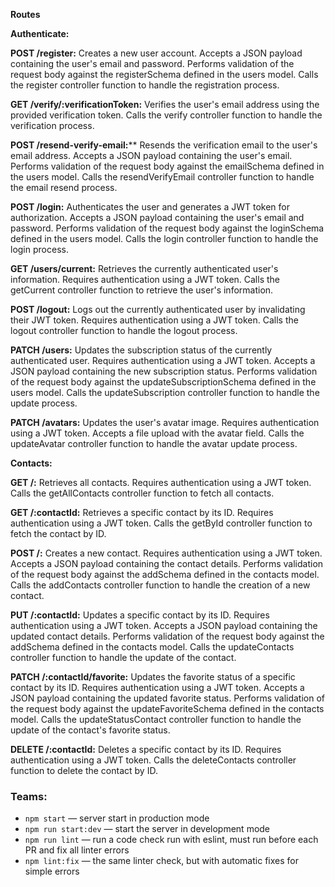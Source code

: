 **Routes<br>**

**Authenticate:<br>**

**POST /register:** Creates a new user account. Accepts a JSON payload containing the user's email and password. Performs validation of the request body against the registerSchema defined in the users model. Calls the register controller function to handle the registration process.

**GET /verify/:verificationToken:** Verifies the user's email address using the provided verification token. Calls the verify controller function to handle the verification process.

**POST /resend-verify-email:**** Resends the verification email to the user's email address. Accepts a JSON payload containing the user's email. Performs validation of the request body against the emailSchema defined in the users model. Calls the resendVerifyEmail controller function to handle the email resend process.

**POST /login:** Authenticates the user and generates a JWT token for authorization. Accepts a JSON payload containing the user's email and password. Performs validation of the request body against the loginSchema defined in the users model. Calls the login controller function to handle the login process.

**GET /users/current:** Retrieves the currently authenticated user's information. Requires authentication using a JWT token. Calls the getCurrent controller function to retrieve the user's information.

**POST /logout:** Logs out the currently authenticated user by invalidating their JWT token. Requires authentication using a JWT token. Calls the logout controller function to handle the logout process.

**PATCH /users:** Updates the subscription status of the currently authenticated user. Requires authentication using a JWT token. Accepts a JSON payload containing the new subscription status. Performs validation of the request body against the updateSubscriptionSchema defined in the users model. Calls the updateSubscription controller function to handle the update process.

**PATCH /avatars:** Updates the user's avatar image. Requires authentication using a JWT token. Accepts a file upload with the avatar field. Calls the updateAvatar controller function to handle the avatar update process.

**Contacts:<br>**

**GET /:** Retrieves all contacts. Requires authentication using a JWT token. Calls the getAllContacts controller function to fetch all contacts.

**GET /:contactId:** Retrieves a specific contact by its ID. Requires authentication using a JWT token. Calls the getById controller function to fetch the contact by ID.

**POST /:** Creates a new contact. Requires authentication using a JWT token. Accepts a JSON payload containing the contact details. Performs validation of the request body against the addSchema defined in the contacts model. Calls the addContacts controller function to handle the creation of a new contact.

**PUT /:contactId:** Updates a specific contact by its ID. Requires authentication using a JWT token. Accepts a JSON payload containing the updated contact details. Performs validation of the request body against the addSchema defined in the contacts model. Calls the updateContacts controller function to handle the update of the contact.

**PATCH /:contactId/favorite:** Updates the favorite status of a specific contact by its ID. Requires authentication using a JWT token. Accepts a JSON payload containing the updated favorite status. Performs validation of the request body against the updateFavoriteSchema defined in the contacts model. Calls the updateStatusContact controller function to handle the update of the contact's favorite status.

**DELETE /:contactId:** Deletes a specific contact by its ID. Requires authentication using a JWT token. Calls the deleteContacts controller function to delete the contact by ID.

### Teams:

- `npm start` &mdash; server start in production mode
- `npm run start:dev` &mdash; start the server in development mode
- `npm run lint` &mdash; run a code check run with eslint, must run before each PR and fix all linter errors
- `npm lint:fix` &mdash; the same linter check, but with automatic fixes for simple errors

